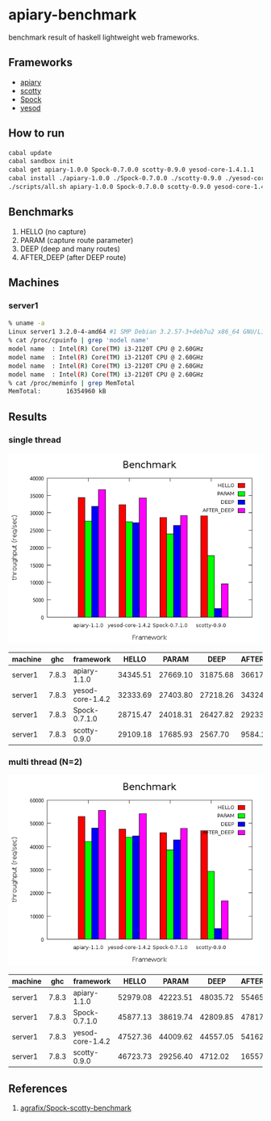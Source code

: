 apiary-benchmark
===
benchmark result of haskell lightweight web frameworks.

Frameworks
---
* [apiary](src/apiary.hs)
* [scotty](src/scotty.hs)
* [Spock](src/Spock.hs)
* [yesod](src/yesod.hs)

How to run
---
```.sh
cabal update
cabal sandbox init
cabal get apiary-1.0.0 Spock-0.7.0.0 scotty-0.9.0 yesod-core-1.4.1.1
cabal install ./apiary-1.0.0 ./Spock-0.7.0.0 ./scotty-0.9.0 ./yesod-core-1.4.1.1
./scripts/all.sh apiary-1.0.0 Spock-0.7.0.0 scotty-0.9.0 yesod-core-1.4.1.1
```

Benchmarks
---
1. HELLO (no capture)
2. PARAM (capture route parameter)
3. DEEP  (deep and many routes)
3. AFTER_DEEP (after DEEP route)

Machines
---

### server1

```.sh
% uname -a
Linux server1 3.2.0-4-amd64 #1 SMP Debian 3.2.57-3+deb7u2 x86_64 GNU/Linux
% cat /proc/cpuinfo | grep 'model name'
model name	: Intel(R) Core(TM) i3-2120T CPU @ 2.60GHz
model name	: Intel(R) Core(TM) i3-2120T CPU @ 2.60GHz
model name	: Intel(R) Core(TM) i3-2120T CPU @ 2.60GHz
model name	: Intel(R) Core(TM) i3-2120T CPU @ 2.60GHz
% cat /proc/meminfo | grep MemTotal
MemTotal:       16354960 kB
```

Results
---

### single thread

![result](./results/1/result-server1.png)

|machine  |ghc    |framework       |HELLO   |PARAM   |DEEP    |AFTER_DEEP|
|---------|-------|----------------|--------|--------|--------|----------|
|server1  |7.8.3  |apiary-1.1.0    |34345.51|27669.10|31875.68|36617.01  |
|server1  |7.8.3  |yesod-core-1.4.2|32333.69|27403.80|27218.26|34324.26  |
|server1  |7.8.3  |Spock-0.7.1.0   |28715.47|24018.31|26427.82|29233.87  |
|server1  |7.8.3  |scotty-0.9.0    |29109.18|17685.93|2567.70 |9584.23   |

### multi thread (N=2)

![result](./results/2/result-server1.png)

|machine  |ghc    |framework       |HELLO   |PARAM   |DEEP    |AFTER_DEEP|
|---------|-------|----------------|--------|--------|--------|----------|
|server1  |7.8.3  |apiary-1.1.0    |52979.08|42223.51|48035.72|55465.71  |
|server1  |7.8.3  |Spock-0.7.1.0   |45877.13|38619.74|42809.85|47817.24  |
|server1  |7.8.3  |yesod-core-1.4.2|47527.36|44009.62|44557.05|54162.44  |
|server1  |7.8.3  |scotty-0.9.0    |46723.73|29256.40|4712.02 |16557.31  |

References
---
1. [agrafix/Spock-scotty-benchmark](https://github.com/agrafix/Spock-scotty-benchmark)
